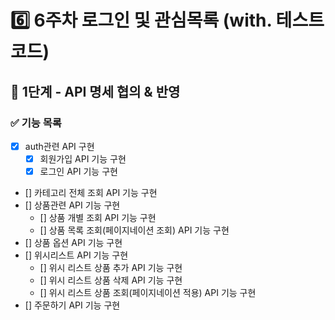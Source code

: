 # 6️⃣ 6주차 로그인 및 관심목록 (with. 테스트코드)
## 📄 1단계 - API 명세 협의 & 반영 
### ✅ 기능 목록
- [x] auth관련  API 구현
  - [x] 회원가입 API 기능 구현
  - [x] 로그인 API 기능 구현
- [] 카테고리 전체 조회 API 기능 구현
- [] 상품관련 API 기능 구현
  - [] 상품 개별 조회 API 기능 구현
  - [] 상품 목록 조회(페이지네이션 조회) API 기능 구현
- [] 상품 옵션 API 기능 구현
- [] 위시리스트 API 기능 구현
  - [] 위시 리스트 상품 추가 API 기능 구현
  - [] 위시 리스트 상품 삭제 API 기능 구현
  - [] 위시 리스트 상품 조회(페이지네이션 적용) API 기능 구현
- [] 주문하기 API 기능 구현